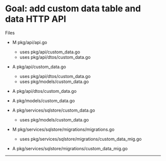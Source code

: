 # Goal: add custom data table and data HTTP API

Files

* M pkg/api/api.go
  * uses pkg/api/custom_data.go
  * uses pkg/api/dtos/custom_data.go
  
* A pkg/api/custom_data.go
  * uses pkg/api/dtos/custom_data.go
  * uses pkg/models/custom_data.go
  
* A pkg/api/dtos/custom_data.go
* A pkg/models/custom_data.go
* A pkg/services/sqlstore/custom_data.go
  * uses pkg/models/custom_data.go

* M pkg/services/sqlstore/migrations/migrations.go
  * uses pkg/services/sqlstore/migrations/custom\_data_mig.go 

* A pkg/services/sqlstore/migrations/custom\_data_mig.go

---

